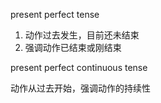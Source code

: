 present perfect tense

1. 动作过去发生，目前还未结束
2. 强调动作已结束或刚结束

present perfect continuous tense

动作从过去开始，强调动作的持续性